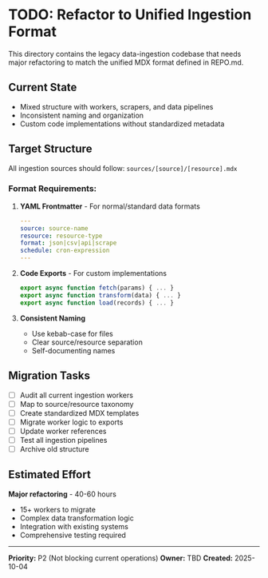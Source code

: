 # TODO: Refactor to Unified Ingestion Format

This directory contains the legacy data-ingestion codebase that needs major refactoring to match the unified MDX format defined in REPO.md.

## Current State
- Mixed structure with workers, scrapers, and data pipelines
- Inconsistent naming and organization
- Custom code implementations without standardized metadata

## Target Structure
All ingestion sources should follow: `sources/[source]/[resource].mdx`

### Format Requirements:
1. **YAML Frontmatter** - For normal/standard data formats
   ```yaml
   ---
   source: source-name
   resource: resource-type
   format: json|csv|api|scrape
   schedule: cron-expression
   ---
   ```

2. **Code Exports** - For custom implementations
   ```typescript
   export async function fetch(params) { ... }
   export async function transform(data) { ... }
   export async function load(records) { ... }
   ```

3. **Consistent Naming**
   - Use kebab-case for files
   - Clear source/resource separation
   - Self-documenting names

## Migration Tasks
- [ ] Audit all current ingestion workers
- [ ] Map to source/resource taxonomy
- [ ] Create standardized MDX templates
- [ ] Migrate worker logic to exports
- [ ] Update worker references
- [ ] Test all ingestion pipelines
- [ ] Archive old structure

## Estimated Effort
**Major refactoring** - 40-60 hours
- 15+ workers to migrate
- Complex data transformation logic
- Integration with existing systems
- Comprehensive testing required

---

**Priority:** P2 (Not blocking current operations)
**Owner:** TBD
**Created:** 2025-10-04
